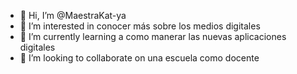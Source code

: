- 👋 Hi, I’m @MaestraKat-ya
- 👀 I’m interested in conocer más sobre los medios digitales
- 🌱 I’m currently learning a como manerar las nuevas aplicaciones digitales 
- 💞️ I’m looking to collaborate on una escuela como docente


<!---
MaestraKat-ya/MaestraKat-ya is a ✨ special ✨ repository because its `README.md` (this file) appears on your GitHub profile.
You can click the Preview link to take a look at your changes.
--->

